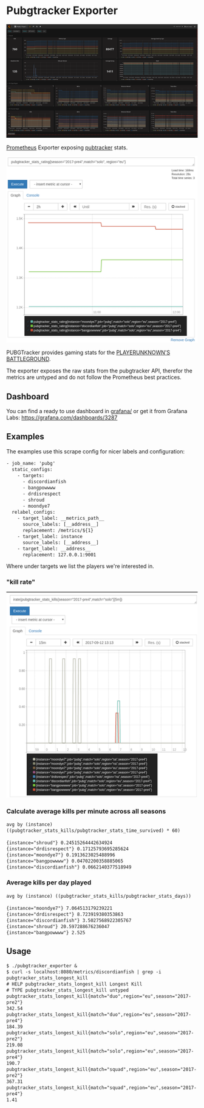 # Pubgtracker Exporter
[![Dashboard](grafana/pubg-player-850.png)](grafana/pubg-player.png)

[Prometheus](https://prometheus.io) Exporter exposing
[pubtracker](https://pubgtracker.com) stats.

![Rating stats](img/rating.png)

PUBGTracker provides gaming stats for the [PLAYERUNKNOWN'S
BATTLEGROUND](https://www.playbattlegrounds.com).

The exporter exposes the raw stats from the pubgtracker API, therefor the
metrics are untyped and do not follow the Prometheus best practices.

## Dashboard
You can find a ready to use dashboard in [grafana/](grafana/) or get it from
Grafana Labs: https://grafana.com/dashboards/3287

## Examples
The examples use this scrape config for nicer labels and configuration:

```
- job_name: 'pubg'
  static_configs:
    - targets:
      - discordianfish
      - bangpowwww
      - drdisrespect
      - shroud
      - moondye7
  relabel_configs:
    - target_label: __metrics_path__
      source_labels: [__address__]
      replacement: /metrics/${1}
    - target_label: instance
      source_labels: [__address__]
    - target_label: __address__
      replacement: 127.0.0.1:9001
```

Where under targets we list the players we're interested in.

### "kill rate"
![Kill rate](img/kill_rate.png)

### Calculate average kills per minute across all seasons
```
avg by (instance) ((pubgtracker_stats_kills/pubgtracker_stats_time_survived) * 60)

{instance="shroud"} 0.24515264442634924
{instance="drdisrespect"} 0.17125793695285624
{instance="moondye7"} 0.1913623025488996
{instance="bangpowwww"} 0.04702200358885065
{instance="discordianfish"} 0.0662140377518949
```

### Average kills per day played
```
avg by (instance) ((pubgtracker_stats_kills/pubgtracker_stats_days))

{instance="moondye7"} 7.064513179239221
{instance="drdisrespect"} 8.723919380353863
{instance="discordianfish"} 3.5027568922305767
{instance="shroud"} 20.597288676236047
{instance="bangpowwww"} 2.525
```





## Usage
```
$ ./pubgtracker_exporter &
$ curl -s localhost:8080/metrics/discordianfish | grep -i pubgtracker_stats_longest_kill
# HELP pubgtracker_stats_longest_kill Longest Kill
# TYPE pubgtracker_stats_longest_kill untyped
pubgtracker_stats_longest_kill{match="duo",region="eu",season="2017-pre2"}
342.54
pubgtracker_stats_longest_kill{match="duo",region="eu",season="2017-pre4"}
184.39
pubgtracker_stats_longest_kill{match="solo",region="eu",season="2017-pre2"}
219.08
pubgtracker_stats_longest_kill{match="solo",region="eu",season="2017-pre4"}
190.7
pubgtracker_stats_longest_kill{match="squad",region="eu",season="2017-pre2"}
367.31
pubgtracker_stats_longest_kill{match="squad",region="eu",season="2017-pre4"}
1.41
```

